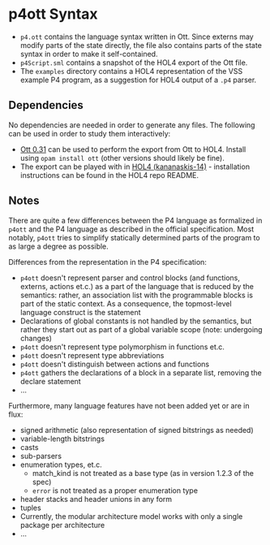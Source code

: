 # p4ott Syntax
* `p4.ott` contains the language syntax written in Ott. Since externs may modify parts of the state directly, the file also contains parts of the state syntax in order to make it self-contained.
* `p4Script.sml` contains a snapshot of the HOL4 export of the Ott file.
* The `examples` directory contains a HOL4 representation of the VSS example P4 program, as a suggestion for HOL4 output of a `.p4` parser.

## Dependencies
No dependencies are needed in order to generate any files. The following can be used in order to study them interactively:
* [Ott 0.31](https://github.com/ott-lang/ott/tree/0.31) can be used to perform the export from Ott to HOL4. Install using `opam install ott` (other versions should likely be fine).
* The export can be played with in [HOL4 (kananaskis-14)](https://github.com/HOL-Theorem-Prover/HOL/tree/kananaskis-14) - installation instructions can be found in the HOL4 repo README.

## Notes
There are quite a few differences between the P4 language as formalized in `p4ott` and the P4 language as described in the official specification. Most notably, `p4ott` tries to simplify statically determined parts of the program to as large a degree as possible.

Differences from the representation in the P4 specification:
* `p4ott` doesn't represent parser and control blocks (and functions, externs, actions et.c.) as a part of the language that is reduced by the semantics: rather, an association list with the programmable blocks is part of the static context. As a consequence, the topmost-level language construct is the statement
* Declarations of global constants is not handled by the semantics, but rather they start out as part of a global variable scope (note: undergoing changes)
* `p4ott` doesn't represent type polymorphism in functions et.c.
* `p4ott` doesn't represent type abbreviations
* `p4ott` doesn't distinguish between actions and functions
* `p4ott` gathers the declarations of a block in a separate list, removing the declare statement 
* ...

Furthermore, many language features have not been added yet or are in flux:
* signed arithmetic (also representation of signed bitstrings as needed)
* variable-length bitstrings
* casts
* sub-parsers
* enumeration types, et.c.
  * match_kind is not treated as a base type (as in version 1.2.3 of the spec)
  * `error` is not treated as a proper enumeration type
* header stacks and header unions in any form
* tuples
* Currently, the modular architecture model works with only a single package per architecture
* ...
